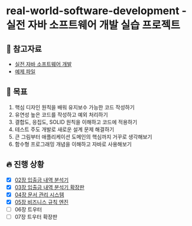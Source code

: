 # real-world-software-development - 실전 자바 소프트웨어 개발 실습 프로젝트

## 📘 참고자료

- [실전 자바 소프트웨어 개발](https://book.naver.com/bookdb/book_detail.nhn?bid=16380743)
- [예제 파일](https://github.com/Iteratr-Learning/Real-World-Software-Development)

## 🧸 목표
1. 핵심 디자인 원칙을 배워 유지보수 가능한 코드 작성하기
2. 유연성 높은 코드를 작성하고 예외 처리하기
3. 결합도, 응집도, SOLID 원칙을 이해하고 코드에 적용하기
4. 테스트 주도 개발로 새로운 설계 문제 해결하기
5. 큰 그림부터 애플리케이션 도메인의 핵심까지 거꾸로 생각해보기
6. 함수형 프로그래밍 개념을 이해하고 자바로 사용해보기

## 🔥 진행 상황
- [X] [02장 입출금 내역 분석기](https://github.com/yoo-jaein/real-world-software-development/blob/main/docs/chapter_02/chapter_02.md)
- [X] [03장 입출금 내역 분석기 확장판](https://github.com/yoo-jaein/real-world-software-development/blob/main/docs/chapter_03/chapter_03.md)
- [X] [04장 문서 관리 시스템](https://github.com/yoo-jaein/real-world-software-development/blob/main/docs/chapter_04/chapter_04.md)
- [X] [05장 비즈니스 규칙 엔진](https://github.com/yoo-jaein/real-world-software-development/blob/main/docs/chapter_05/chapter_05.md)
- [ ] 06장 트우터
- [ ] 07장 트우터 확장판
